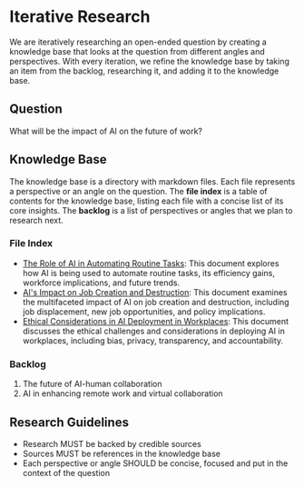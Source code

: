 # Iterative Research

We are iteratively researching an open-ended question by creating a knowledge base that
looks at the question from different angles and perspectives.
With every iteration, we refine the knowledge base by taking an item from the backlog,
researching it, and adding it to the knowledge base.

## Question

What will be the impact of AI on the future of work?

## Knowledge Base

The knowledge base is a directory with markdown files.
Each file represents a perspective or an angle on the question.
The **file index** is a table of contents for the knowledge base,
listing each file with a concise list of its core insights.
The **backlog** is a list of perspectives or angles that we plan to research next.

### File Index
- [The Role of AI in Automating Routine Tasks](role-of-ai-in-automating-routine-tasks.md): This document explores how AI is being used to automate routine tasks, its efficiency gains, workforce implications, and future trends.
- [AI's Impact on Job Creation and Destruction](ai-impact-on-job-creation-and-destruction.md): This document examines the multifaceted impact of AI on job creation and destruction, including job displacement, new job opportunities, and policy implications.
- [Ethical Considerations in AI Deployment in Workplaces](ethical-considerations-in-ai-deployment.md): This document discusses the ethical challenges and considerations in deploying AI in workplaces, including bias, privacy, transparency, and accountability.

### Backlog
1. The future of AI-human collaboration
2. AI in enhancing remote work and virtual collaboration

## Research Guidelines
* Research MUST be backed by credible sources
* Sources MUST be references in the knowledge base
* Each perspective or angle SHOULD be concise, focused and put in the context of the question
